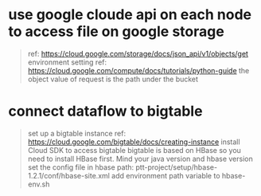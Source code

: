 # use google cloude api on each node to access file on google storage
> ref: https://cloud.google.com/storage/docs/json_api/v1/objects/get
> environment setting ref: https://cloud.google.com/compute/docs/tutorials/python-guide
 the object value of request is the path under the bucket

# connect dataflow to bigtable
> set up a bigtable instance ref: https://cloud.google.com/bigtable/docs/creating-instance
> install Cloud SDK to access bigtable 
> bigtable is based on HBase so you need to install HBase first. Mind your java version and hbase version
> set the config file in hbase path: ptt-project/setup/hbase-1.2.1/conf/hbase-site.xml
> add environment path variable to hbase-env.sh
